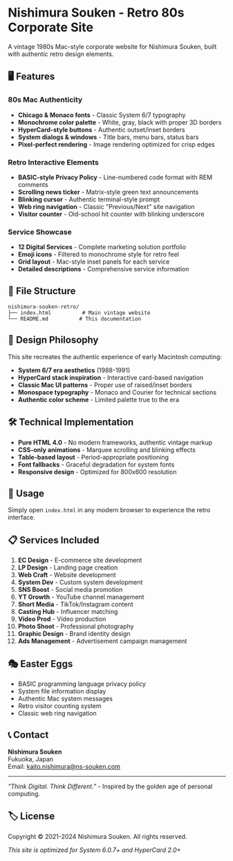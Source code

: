 # Nishimura Souken - Retro 80s Corporate Site

A vintage 1980s Mac-style corporate website for Nishimura Souken, built with authentic retro design elements.

## 🖥️ Features

### 80s Mac Authenticity
- **Chicago & Monaco fonts** - Classic System 6/7 typography
- **Monochrome color palette** - White, gray, black with proper 3D borders
- **HyperCard-style buttons** - Authentic outset/inset borders
- **System dialogs & windows** - Title bars, menu bars, status bars
- **Pixel-perfect rendering** - Image rendering optimized for crisp edges

### Retro Interactive Elements
- **BASIC-style Privacy Policy** - Line-numbered code format with REM comments
- **Scrolling news ticker** - Matrix-style green text announcements
- **Blinking cursor** - Authentic terminal-style prompt
- **Web ring navigation** - Classic "Previous/Next" site navigation
- **Visitor counter** - Old-school hit counter with blinking underscore

### Service Showcase
- **12 Digital Services** - Complete marketing solution portfolio
- **Emoji icons** - Filtered to monochrome style for retro feel
- **Grid layout** - Mac-style inset panels for each service
- **Detailed descriptions** - Comprehensive service information

## 📁 File Structure

```
nishimura-souken-retro/
├── index.html          # Main vintage website
└── README.md          # This documentation
```

## 🎨 Design Philosophy

This site recreates the authentic experience of early Macintosh computing:

- **System 6/7 era aesthetics** (1988-1991)
- **HyperCard stack inspiration** - Interactive card-based navigation
- **Classic Mac UI patterns** - Proper use of raised/inset borders
- **Monospace typography** - Monaco and Courier for technical sections
- **Authentic color scheme** - Limited palette true to the era

## 🛠️ Technical Implementation

- **Pure HTML 4.0** - No modern frameworks, authentic vintage markup
- **CSS-only animations** - Marquee scrolling and blinking effects
- **Table-based layout** - Period-appropriate positioning
- **Font fallbacks** - Graceful degradation for system fonts
- **Responsive design** - Optimized for 800x600 resolution

## 🚀 Usage

Simply open `index.html` in any modern browser to experience the retro interface.

## 📋 Services Included

1. **EC Design** - E-commerce site development
2. **LP Design** - Landing page creation
3. **Web Craft** - Website development
4. **System Dev** - Custom system development
5. **SNS Boost** - Social media promotion
6. **YT Growth** - YouTube channel management
7. **Short Media** - TikTok/Instagram content
8. **Casting Hub** - Influencer matching
9. **Video Prod** - Video production
10. **Photo Shoot** - Professional photography
11. **Graphic Design** - Brand identity design
12. **Ads Management** - Advertisement campaign management

## 🎭 Easter Eggs

- BASIC programming language privacy policy
- System file information display
- Authentic Mac system messages
- Retro visitor counting system
- Classic web ring navigation

## 📞 Contact

**Nishimura Souken**  
Fukuoka, Japan  
Email: kaito.nishimura@ns-souken.com

---

*"Think Digital. Think Different."* - Inspired by the golden age of personal computing.

## 🏷️ License

Copyright © 2021-2024 Nishimura Souken. All rights reserved.

*This site is optimized for System 6.0.7+ and HyperCard 2.0+*
